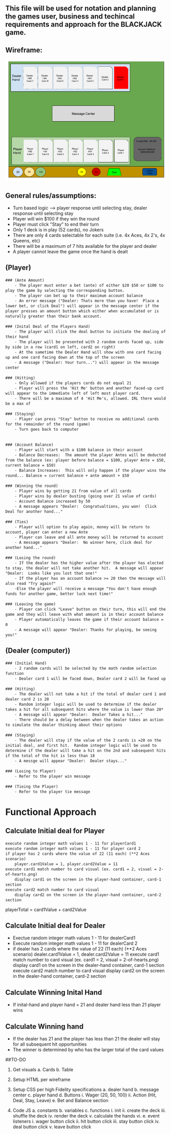 ## This file will be used for notation and planning the games user, business and techincal requirements and approach for the BLACKJACK game.

## Wireframe:
![](./wireframes/blackjack_wireframe1.png)

## General rules/assumptions:
- Turn based logic --> player response until selecting stay, dealer response until selecting stay
- Player will win $100 if they win the round
- Player must click "Stay" to end their turn
- Only 1 deck is in play (52 cards), no Jokers
- There are only 4 cards selectable for each suite (i.e. 4x Aces, 4x 2's, 4x Queens, etc)
- There will be a maximum of 7 hits available for the player and dealer
- A player cannot leave the game once the hand is dealt


## (Player)
    ### (Ante Amount)
        - The player must enter a bet (ante) of either $20 $50 or $100 to play the game by selecting the corresponding button.
        - The player can bet up to their maximum account balance
        - An error message ("Dealer: Thats more than you have!  Place a lower bet, or click Deal") will appear in the message center if the player presses an amount button which either when accumulated or is naturally greater than their bank account.  

    ### (Inital Deal of the Players Hand)
        - The player will click the deal button to initiate the dealing of their hand
        - The player will be presented with 2 random cards faced up, side by side in a row (card1 on left, card2 on right)
        - At the sametime the Dealer Hand will show with one card facing up and one card facing down at the top of the screen
        - A message ("Dealer: Your turn...") will appear in the message center

    ### (Hitting)
        - Only allowed if the players cards do not equal 21 
        - Player will press the 'Hit Me' button and another faced-up card will appear to the immediate left of left most player card.
        - There will be a maximum of 4 'Hit Me's, allowed. IRL there would be a max of 

    ### (Staying)
        - Player can press "Stay" button to receive no additional cards for the remainder of the round (game)
        - Turn goes back to computer


    ### (Account Balance)
        - Player will start with a $100 balance in their account
        - Balance Decreases:  The amount the player Antes will be deducted from the balance (ex: player before balance = $100, player Ante = $50, current balance = $50)
        - Balance Increases:  This will only happen if the player wins the round... Balance = current balance + ante amount + $50

    ### (Winning the round)
        - Player wins by getting 21 from value of all cards
        - Player wins by dealer busting (going over 21 value of cards)
        - Account Balance increased by 50
        - A message appears "Dealer:  Congratualtions, you won!  Click Deal for another hand..."
    
    ### (Ties)
        - Player will option to play again, money will be return to account, player can enter a new Ante
        - Player can leave and all ante money will be returned to account
        - A message appears "Dealer:  No winner here, click deal for another hand..."
    
    ### (Losing the round)
        - If the dealer has the higher value after the player has elected to stay, the dealer will not take another hit.  A message will appear "Dealer:  Looks like you lost that one!"  
        - If the player has an account balance >= 20 then the message will also read "Try again?"
        -Else the player will receive a message "You don't have enough funds for another game, better luck next time!"

    ### (Leaving the game)
        - Player can click "Leave" button on their turn, this will end the game and they will leave with what amount is in their account balance
        - Player automatically leaves the game if their account balance = 0
        - A message will appear "Dealer: Thanks for playing, be seeing you!"

## (Dealer (computer))
    ### (Initial Hand)
        - 2 random cards will be selected by the math random selection function
        - Dealer card 1 will be faced down, Dealer card 2 will be faced up

    ### (Hitting)
        - The dealer will not take a hit if the total of dealer card 1 and dealer card 2 is 20
        - Random integer logic will be used to determine if the dealer takes a hit for all subsequent hits where the value is lower than 20*
        - A message will appear "Dealer:  Dealer Takes a hit..."
        - There should be a delay between when the dealer takes an action to simulate the dealer thinking about their options

    ### (Staying)
        - The dealer will stay if the value of the 2 cards is =20 on the initial deal, and first hit.  Random integer logic will be used to determine if the dealer will take a hit on the 2nd and subsequent hits if the total of the hit is less than 18
        - A messge will appear "Dealer:  Dealer stays..."

    ### (Losing to Player)
        - Refer to the player win message 

    ### (Tieing the Player)
        - Refer to the player tie message

# Functional Approach

## Calculate Initial deal for Player
    execute random integer math values 1 - 11 for playerCard1
    execute random integer math values 1 - 11 for player card 2
    if player has 2 cards where the value of 22 (11 each) (**2 Aces scenario)
        player.card1Value = 1, player.card2Value = 11
    execute card1 match number to card visual (ex. card1 = 2, visual = 2-of-hearts.png)
        display card1 on the screen in the player-hand container, card-1 section
    execute card2 match number to card visual 
        display card2 on the screen in the player-hand container, card-2 section
 
playerTotal = card1Value + card2Value

## Calculate Initial deal for Dealer
- Exectue random integer math values 1 - 11 for dealerCard1
- Execute random integer math values 1 - 11 for dealerCard 2
- if dealer has 2 cards where the value of 22 (11 each) (**2 Aces scenario)
        dealer.card1Value = 1, dealer.card2Value = 11
    execute card1 match number to card visual (ex. card1 = 2, visual = 2-of-hearts.png)
     display card1 on the screen in the dealer-hand container, card-1 section
    execute card2 match number to card visual 
        display card2 on the screen in the dealer-hand container, card-2 section
    
## Calculate Winning Inital Hand
 - If inital-hand and player hand = 21 and dealer hand less than 21
    player wins

## Calculate Winning hand
 - If the dealer has 21 and the player has less than 21 the dealer will stay for all subsequent hit opportunities
 - The winner is determined by who has the larger total of the card values

##TO-DO
1. Get visuals
    a. Cards
    b. Table

2. Setup HTML per wireframe

3. Setup CSS per high Fidelity specifications
    a. dealer hand
    b. message center
    c. player hand
    d. Buttons
        i. Wager (20, 50, 100)
        ii. Action (Hit, Deal, Stay, Leave)
    e. Bet and Balance section

4. Code JS
    a. constants
    b. variables
    c. functions
        i. init
        ii. create the deck
        iii. shuffle the deck
        iv. render the deck
        v. calculate the hands
        vi.
    e. event listeners
        i. wager button click
        ii. hit button click
        iii. stay button click
        iv. deal button click
        v. leave button click
        
